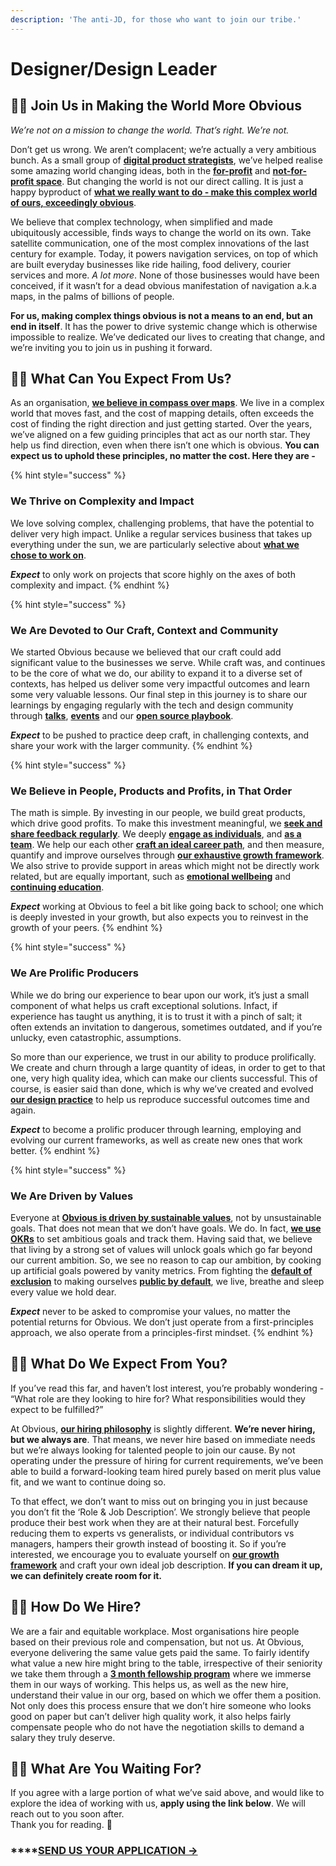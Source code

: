 ```yaml
---
description: 'The anti-JD, for those who want to join our tribe.'
---
```


# Designer/Design Leader

## 🙆‍♀️ Join Us in Making the World More Obvious

_We’re not on a mission to change the world. That’s right. We’re not._ 

Don’t get us wrong. We aren’t complacent; we’re actually a very ambitious bunch. As a small group of [**digital product strategists**](https://obvious.in/team/), we’ve helped realise some amazing world changing ideas, both in the [**for-profit**](https://obvious.in/case-study/gojek/) and [**not-for-profit space**](https://medium.com/simple-dot-org). But changing the world is not our direct calling. It is just a happy byproduct of [**what we really want to do - make this complex world of ours, exceedingly obvious**](https://obvious.in/blog/introducing-obvious/).

We believe that complex technology, when simplified and made ubiquitously accessible, finds ways to change the world on its own. Take satellite communication, one of the most complex innovations of the last century for example. Today, it powers navigation services, on top of which are built everyday businesses like ride hailing, food delivery, courier services and more. _A lot more_. None of those businesses would have been conceived, if it wasn’t for a dead obvious manifestation of navigation a.k.a maps, in the palms of billions of people.

**For us, making complex things obvious is not a means to an end, but an end in itself**. It has the power to drive systemic change which is otherwise impossible to realize. We’ve dedicated our lives to creating that change, and we’re inviting you to join us in pushing it forward.

## 🙋‍♀️ What Can You Expect From Us?

As an organisation, [**we believe in compass over maps**](https://www.inc.com/sylvia-lafair/mit-media-lab-hands-you-a-compass-not-a-map-for-future-success.html). We live in a complex world that moves fast, and the cost of  mapping details, often exceeds the cost of finding the right direction and just getting started. Over the years, we’ve aligned on a few guiding principles that act as our north star. They help us find direction, even when there isn’t one which is obvious. **You can expect us to uphold these principles, no matter the cost. Here they are -**

{% hint style="success" %}
### We Thrive on Complexity and Impact

We love solving complex, challenging problems, that have the potential to deliver very high impact. Unlike a regular services business that takes up everything under the sun, we are particularly selective about [**what we chose to work on**](https://obvious.in/). 

_**Expect**_  to only work on projects that score highly on the axes of both complexity and impact.
{% endhint %}



{% hint style="success" %}
### We Are Devoted to Our Craft, Context and Community

We started Obvious because we believed that our craft could add significant value to the businesses we serve. While craft was, and continues to be the core of what we do, our ability to expand it to a diverse set of contexts, has helped us deliver some very impactful outcomes and learn some very valuable lessons. Our final step in this journey is to share our learnings by engaging regularly with the tech and design community through [**talks**](https://obvious.in/talks-appearances/), [**events**](https://twitter.com/womendroid?lang=en) and our [**open source playbook**](https://playbook.obvious.in/).   
  
_**Expect**_ to be pushed to practice deep craft, in challenging contexts, and share your work with the larger community.
{% endhint %}



{% hint style="success" %}
### We Believe in People, Products and Profits, in That Order

The math is simple. By investing in our people, we build great products, which drive good profits. To make this investment meaningful, we [**seek and share feedback** **regularly**](https://playbook.obvious.in/employee-handbook/conversations/feedback-conversations). We deeply [**engage as individuals**](https://playbook.obvious.in/employee-handbook/conversations/one-on-ones), and [**as a team**](https://playbook.obvious.in/employee-handbook/conversations/team-conversations). We help our each other [**craft an ideal career path**](https://playbook.obvious.in/employee-handbook/conversations/career-conversations), and then measure, quantify and improve ourselves through [**our exhaustive growth framework**](https://playbook.obvious.in/career-growth/design-growth-framework). We also strive to provide support in areas which might not be directly work related, but are equally important, such as [**emotional wellbeing**](https://playbook.obvious.in/employee-handbook/benefits-and-perks/emotional-wellbeing) and [**continuing education**](https://playbook.obvious.in/employee-handbook/benefits-and-perks/continuing-education).  
  
_**Expect**_ working at Obvious to feel a bit like going back to school; one which is deeply invested in your growth, but also expects you to reinvest in the growth of your peers.
{% endhint %}



{% hint style="success" %}
### We Are Prolific Producers

While we do bring our experience to bear upon our work, it’s just a small component of what helps us craft exceptional solutions. Infact, if experience has taught us anything, it is to trust it with a pinch of salt; it often extends an invitation to dangerous, sometimes outdated, and if you’re unlucky, even catastrophic, assumptions.

So more than our experience, we trust in our ability to produce prolifically. We create and churn through a large quantity of ideas, in order to get to that one, very high quality idea, which can make our clients successful. This of course, is easier said than done, which is why we’ve created and evolved [**our design practice**](https://playbook.obvious.in/design-playbook/design) to help us reproduce successful outcomes time and again.  
  
_**Expect**_ to become a prolific producer through learning, employing and evolving our current frameworks, as well as create new ones that work better.
{% endhint %}



{% hint style="success" %}
### We Are Driven by Values

Everyone at [**Obvious is driven by sustainable values**](https://playbook.obvious.in/employee-handbook/introduction/obvious-core-values), not by unsustainable goals. That does not mean that we don’t have goals. We do. In fact, [**we use OKRs**](https://playbook.obvious.in/employee-handbook/how-we-work/objective-and-key-results) to set ambitious goals and track them. Having said that, we believe that living by a strong set of values will unlock goals which go far beyond our current ambition. So, we see no reason to cap our ambition, by cooking up artificial goals powered by vanity metrics. From fighting the [**default of exclusion**](https://obvious.in/blog/why-diversity-is-important/) to making ourselves [**public by default**](https://playbook.obvious.in/), we live, breathe and sleep every value we hold dear.  
  
_**Expect**_ never to be asked to compromise your values, no matter the potential returns for Obvious. We don’t just operate from a first-principles approach, we also operate from a principles-first mindset.
{% endhint %}

## 💁‍♀️ What Do We Expect From You?

If you’ve read this far, and haven’t lost interest, you’re probably wondering - “What role are they looking to hire for? What responsibilities would they expect to be fulfilled?”

At Obvious, [**our hiring philosophy**](https://playbook.obvious.in/hiring/hiring-philosophy) is slightly different. **We’re never hiring, but we always are**. That means, we never hire based on immediate needs but we’re always looking for talented people to join our cause. By not operating under the pressure of hiring for current requirements, we’ve been able to build a forward-looking team hired purely based on merit plus value fit, and we want to continue doing so. 

To that effect, we don’t want to miss out on bringing you in just because you don’t fit the ‘Role & Job Description’. We strongly believe that people produce their best work when they are at their natural best. Forcefully reducing them to experts vs generalists, or individual contributors vs managers, hampers their growth instead of boosting it. So if you’re interested, we encourage you to evaluate yourself on [**our growth framework**](https://playbook.obvious.in/career-growth/design-growth-framework) and craft your own ideal job description. **If you can dream it up, we can definitely create room for it.**

## 👩‍💻 How Do We Hire?

We are a fair and equitable workplace. Most organisations hire people based on their previous role and compensation, but not us. At Obvious,  everyone delivering the same value gets paid the same. To fairly identify what value a new hire might bring to the table, irrespective of their seniority we take them through a [**3 month fellowship program**](https://playbook.obvious.in/hiring/fellowship) where we immerse them in our ways of working. This helps us, as well as the new hire, understand their value in our org, based on which we offer them a position. Not only does this process ensure that we don’t hire someone who looks good on paper but can’t deliver high quality work, it also helps fairly compensate people who do not have the negotiation skills to demand a salary they truly deserve.

## 🤷‍♀️ What Are You Waiting For?

If you agree with a large portion of what we’ve said above, and would like to explore the idea of working with us, **apply using the link below**. We will reach out to you soon after.   
Thank you for reading. 🙂

### \*\*\*\*[**SEND US YOUR APPLICATION →**](https://airtable.com/shr7LHQ3KJs57b6Nv)  

